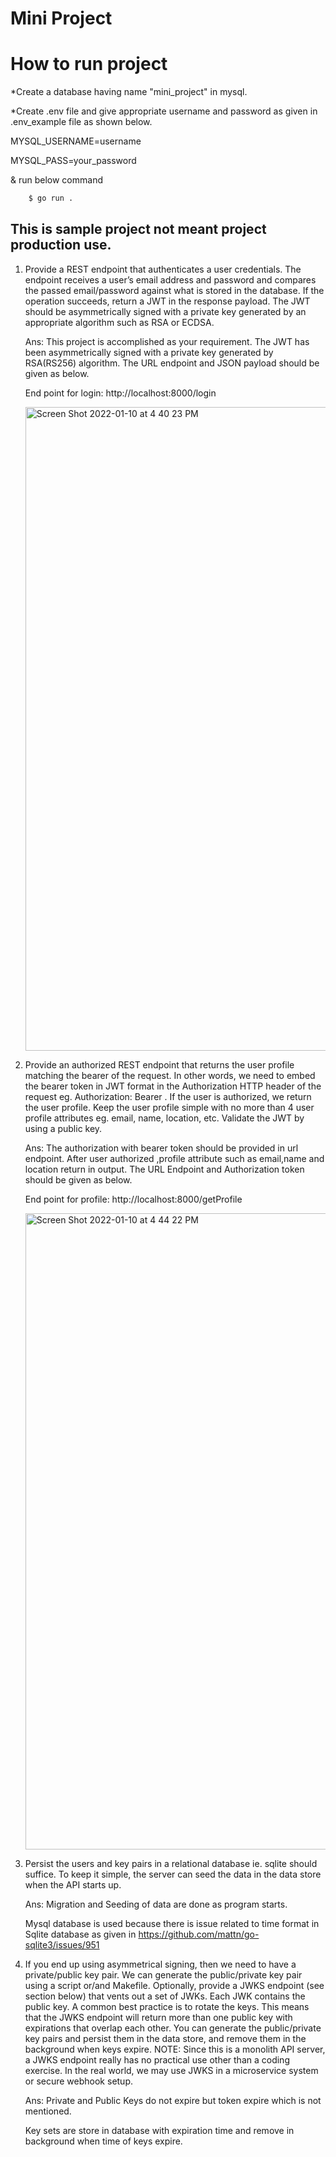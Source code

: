 # Mini Project

# How to run project
*Create a database having name "mini_project" in mysql.

*Create .env file and give appropriate username and password as given in .env_example file as shown below.

MYSQL_USERNAME=username

MYSQL_PASS=your_password

& run below command 

```bash 
    $ go run .
```


## This is sample project not meant project production use.

1. Provide a REST endpoint that authenticates a user credentials. The endpoint receives a user’s email address and password and compares the passed email/password against what is stored in the database. If the operation succeeds, return a JWT in the response payload. The JWT should be asymmetrically signed with a private key generated by an appropriate algorithm such as RSA or ECDSA.

    Ans: This project is accomplished as your requirement. The JWT has been asymmetrically signed with a private key generated by RSA(RS256) algorithm. 
    The URL endpoint and JSON payload should be given as below.

    End point for login: http://localhost:8000/login
    
     <img width="1030" alt="Screen Shot 2022-01-10 at 4 40 23 PM" src="https://user-images.githubusercontent.com/40686007/148754794-0352779f-6a72-4c0f-b829-a20c3b8474be.png">




2. Provide an authorized REST endpoint that returns the user profile matching the bearer of the request. In other words, we need to embed the bearer token in JWT format in the Authorization HTTP header of the request eg. Authorization: Bearer <JWT here>. If the user is authorized, we return the user profile. Keep the user profile simple with no more than 4 user profile attributes eg. email, name, location, etc. Validate the JWT by using a public key.
   
    Ans: The authorization with bearer token should be provided in url endpoint. 
    After user authorized ,profile attribute such as email,name and location return in output.
    The URL Endpoint and Authorization token should be given as below. 
    
    End point for profile: http://localhost:8000/getProfile    
    
     <img width="1018" alt="Screen Shot 2022-01-10 at 4 44 22 PM" src="https://user-images.githubusercontent.com/40686007/148755521-b825f80f-11bf-43cb-9850-a92674d71e1f.png">


   
    
    
3. Persist the users and key pairs in a relational database ie. sqlite should suffice. To keep it simple, the server can seed the data in the data store when the API starts up.
    
    Ans: Migration and Seeding of data are done as program starts.
    
    Mysql database is used because there is issue related to time format in Sqlite database as given in https://github.com/mattn/go-sqlite3/issues/951


4. If you end up using asymmetrical signing, then we need to have a private/public key pair. We can generate the public/private key pair using a script or/and Makefile. Optionally, provide a JWKS endpoint (see section below) that vents out a set of JWKs. Each JWK contains the public key. A common best practice is to rotate the keys. This means that the JWKS endpoint will return more than one public key with expirations that overlap each other. You can generate the public/private key pairs and persist them in the data store, and remove them in the background when keys expire. NOTE: Since this is a monolith API server, a JWKS endpoint really has no practical use other than a coding exercise. In the real world, we may use JWKS in a microservice system or secure webhook setup.
    
    Ans: Private and Public Keys do not expire but token expire which is not mentioned.
    
    Key sets are store in database with expiration time and remove in background when time of keys expire.
